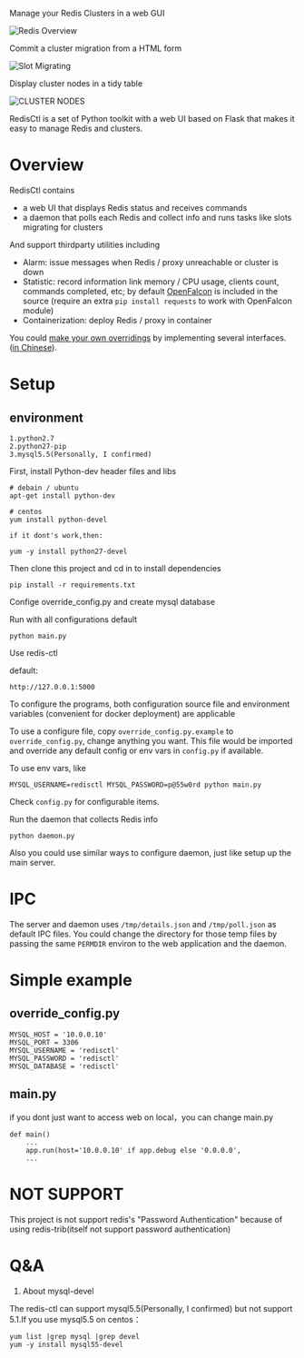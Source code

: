 Manage your Redis Clusters in a web GUI

![Redis Overview](http://zlo.gs/image_data/8fb3021522baf6414c107cfd3fc0ad406461d5e5)

Commit a cluster migration from a HTML form

![Slot Migrating](http://zlo.gs/image_data/5dc602f756975f97a9264e6e7a94a3ad08518a2f)

Display cluster nodes in a tidy table

![CLUSTER NODES](http://zlo.gs/image_data/4fda367ddacd1501337bc725002dc98384083179)

RedisCtl is a set of Python toolkit with a web UI based on Flask that makes it easy to manage Redis and clusters.

# Overview

RedisCtl contains

* a web UI that displays Redis status and receives commands
* a daemon that polls each Redis and collect info and runs tasks like slots migrating for clusters

And support thirdparty utilities including

* Alarm: issue messages when Redis / proxy unreachable or cluster is down
* Statistic: record information link memory / CPU usage, clients count, commands completed, etc; by default [OpenFalcon](https://github.com/open-falcon) is included in the source (require an extra `pip install requests` to work with OpenFalcon module)
* Containerization: deploy Redis / proxy in container

You could [make your own overridings](https://github.com/HunanTV/redis-ctl/wiki/Customize_App) by implementing several interfaces. ([in Chinese](https://github.com/HunanTV/redis-ctl/wiki/WIP_v0_9_customize_app_zh)).

# Setup

## environment

    1.python2.7
    2.python27-pip
    3.mysql5.5(Personally, I confirmed)
   
First, install Python-dev header files and libs

    # debain / ubuntu
    apt-get install python-dev

    # centos
    yum install python-devel

    if it dont's work,then:
    
    yum -y install python27-devel

Then clone this project and cd in to install dependencies

    pip install -r requirements.txt
    
Confige override_config.py and create mysql database

Run with all configurations default

    python main.py

Use redis-ctl

default:

    http://127.0.0.1:5000

To configure the programs, both configuration source file and environment variables (convenient for docker deployment) are applicable

To use a configure file, copy `override_config.py.example` to `override_config.py`, change anything you want. This file would be imported and override any default config or env vars in `config.py` if available.

To use env vars, like

    MYSQL_USERNAME=redisctl MYSQL_PASSWORD=p@55w0rd python main.py

Check `config.py` for configurable items.

Run the daemon that collects Redis info

    python daemon.py

Also you could use similar ways to configure daemon, just like setup up the main server.

# IPC

The server and daemon uses `/tmp/details.json` and `/tmp/poll.json` as default IPC files. You could change the directory for those temp files by passing the same `PERMDIR` environ to the web application and the daemon.

# Simple example

## override_config.py

    MYSQL_HOST = '10.0.0.10'
    MYSQL_PORT = 3306
    MYSQL_USERNAME = 'redisctl'
    MYSQL_PASSWORD = 'redisctl'
    MYSQL_DATABASE = 'redisctl'
   
## main.py

if you dont just want to access web on local，you can change main.py
    
    def main()
        ...
        app.run(host='10.0.0.10' if app.debug else '0.0.0.0',
        ...
# NOT SUPPORT

This project is not support redis's "Password Authentication"  because of using redis-trib(itself not support password authentication)

# Q&A

1. About mysql-devel

The redis-ctl can support mysql5.5(Personally, I confirmed) but not support 5.1.If you use mysql5.5 on centos：

    yum list |grep mysql |grep devel
    yum -y install mysql55-devel
 
